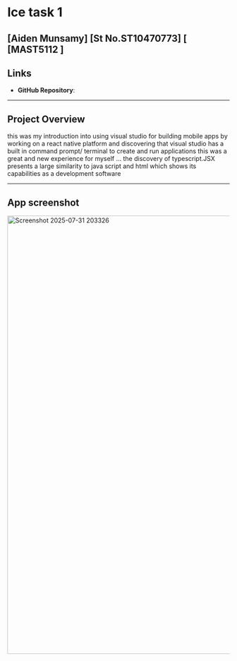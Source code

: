 # Ice task 1
[Aiden Munsamy]
 [St No.ST10470773]
[
[MAST5112 ]
-----------------------------------------------------------------------------------------

## Links
- **GitHub Repository**: 


--------------------------------------------------


## Project Overview

this was my introduction into using visual studio for building mobile apps by working on a react native platform and discovering that visual studio has a built in command prompt/ terminal to create and run applications this was a great and new experience for myself ... the discovery of typescript.JSX presents a large similarity to java script and html which shows its capabilities as a development software 

----------------------------------------------------------------------------
## App screenshot

<img width="1839" height="993" alt="Screenshot 2025-07-31 203326" src="https://github.com/user-attachments/assets/b6159951-d5c5-49e9-8858-291000ee4797" />
